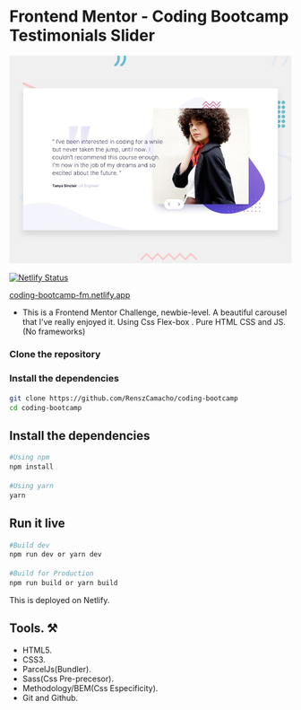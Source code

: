 # Frontend Mentor - Coding Bootcamp Testimonials Slider

![Design preview for the Coding Bootcamp Testimonials Slider coding chttps://coding-bootcamp-fm.netlify.app/hallenge](./src/design/desktop-preview.jpg)

[![Netlify Status](https://api.netlify.com/api/v1/badges/c5a44590-3ad5-42c5-bcb5-c9af85031c40/deploy-status)](https://app.netlify.com/sites/coding-bootcamp-fm/deploys)

[coding-bootcamp-fm.netlify.app](https://coding-bootcamp-fm.netlify.app/)

- This is a Frontend Mentor Challenge, newbie-level. A beautiful carousel that I've really enjoyed it. Using Css Flex-box . Pure HTML CSS and JS. (No frameworks)

### Clone the repository

### Install the dependencies

```bash
git clone https://github.com/RenszCamacho/coding-bootcamp
cd coding-bootcamp
```

## Install the dependencies

```bash
#Using npm
npm install

#Using yarn
yarn
```

## Run it live

```bash
#Build dev
npm run dev or yarn dev

#Build for Production
npm run build or yarn build
```

This is deployed on Netlify.

## Tools. ⚒️

- HTML5.
- CSS3.
- ParcelJs(Bundler).
- Sass(Css Pre-precesor).
- Methodology/BEM(Css Especificity).
- Git and Github.

```

```

```

```
